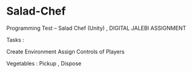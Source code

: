 # Salad-Chef
Programming Test – Salad Chef (Unity) , DIGITAL JALEBI ASSIGNMENT

Tasks :

Create Environment
Assign Controls of Players

Vegetables : Pickup , Dispose

